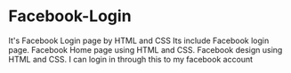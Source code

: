 # Facebook-Login
It's Facebook Login page by HTML and CSS
Its include Facebook login page.
Facebook Home page using HTML and CSS.
Facebook design using HTML and CSS.
I can login in through this to my facebook account

